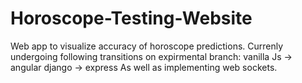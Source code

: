 # Horoscope-Testing-Website
Web app to visualize accuracy of horoscope predictions.
Currenly undergoing following transitions on expirmental branch:
vanilla Js -> angular
django -> express
As well as implementing web sockets.

